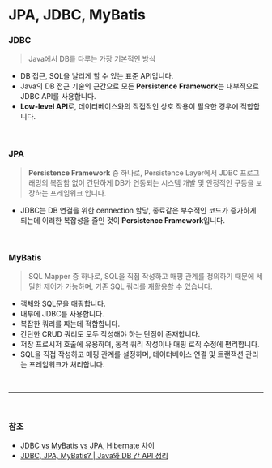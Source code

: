 # JPA, JDBC, MyBatis

### JDBC
> Java에서 DB를 다루는 가장 기본적인 방식
- DB 접근, SQL을 날리게 할 수 있는 표준 API입니다.
- Java의 DB 접근 기술의 근간으로 모든 **Persistence Framework**는 내부적으로 JDBC API를 사용합니다.
- **Low-level API**로, 데이터베이스와의 직접적인 상호 작용이 필요한 경우에 적합합니다.

<br>

### JPA
> **Persistence Framework** 중 하나로, Persistence Layer에서 JDBC 프로그래밍의 복잠함 없이 간단하게 DB가 연동되는 시스템 개발 및 안정적인 구동을 보장하는 프레임워크 입니다.
- JDBC는 DB 연결을 위한 cennection 할당, 종료같은 부수적인 코드가 증가하게 되는데 이러한 복잡성을 줄인 것이 **Persistence Framework**입니다.

<br>

### MyBatis
> SQL Mapper 중 하나로, SQL을 직접 작성하고 매핑 관계를 정의하기 때문에 세밀한 제어가 가능하며, 기존 SQL 쿼리를 재활용할 수 있습니다.
- 객체와 SQL문을 매핑합니다.
- 내부에 JDBC를 사용합니다.
- 복잡한 쿼리를 짜는데 적합합니다.
- 간단한 CRUD 쿼리도 모두 작성해야 하는 단점이 존재합니다.
- 저장 프로시저 호출에 유용하며, 동적 쿼리 작성이나 매핑 로직 수정에 편리합니다.
- SQL을 직접 작성하고 매핑 관계를 설정하며, 데이터베이스 연결 및 트랜잭션 관리는 프레임워크가 처리합니다.

<br>

---

<br>

### 참조
- [JDBC vs MyBatis vs JPA, Hibernate 차이](https://www.acmicpc.net/problem/3184)
- [JDBC, JPA, MyBatis? | Java와 DB 간 API 정리](https://freedman.tistory.com/99)